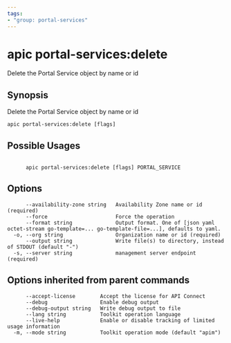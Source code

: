 ```yaml
---
tags:
- "group: portal-services"
---
```

# apic portal-services:delete

Delete the Portal Service object by name or id

## Synopsis

Delete the Portal Service object by name or id

```
apic portal-services:delete [flags]
```

## Possible Usages

```

      apic portal-services:delete [flags] PORTAL_SERVICE

```

## Options

```
      --availability-zone string   Availability Zone name or id (required)
      --force                      Force the operation
      --format string              Output format. One of [json yaml octet-stream go-template=... go-template-file=...], defaults to yaml.
  -o, --org string                 Organization name or id (required)
      --output string              Write file(s) to directory, instead of STDOUT (default "-")
  -s, --server string              management server endpoint (required)
```

## Options inherited from parent commands

```
      --accept-license        Accept the license for API Connect
      --debug                 Enable debug output
      --debug-output string   Write debug output to file
      --lang string           Toolkit operation language
      --live-help             Enable or disable tracking of limited usage information
  -m, --mode string           Toolkit operation mode (default "apim")
```
